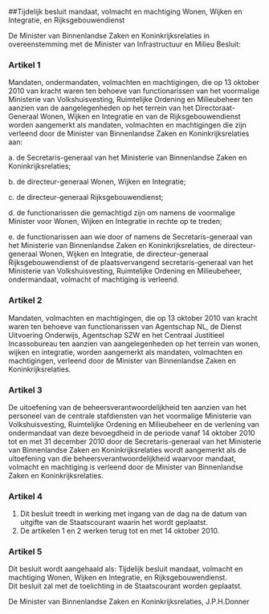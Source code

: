<meta http-equiv='Content-Type' content='text/html; charset=utf-8' />

##Tijdelijk besluit mandaat, volmacht en machtiging Wonen, Wijken en Integratie, en Rijksgebouwendienst

De Minister van Binnenlandse Zaken en Koninkrijksrelaties in overeenstemming met de Minister van Infrastructuur en Milieu  Besluit:    

### Artikel  1  

Mandaten, ondermandaten, volmachten en machtigingen, die op 13 oktober 2010 van kracht waren ten behoeve van functionarissen van het voormalige Ministerie van Volkshuisvesting, Ruimtelijke Ordening en Milieubeheer ten aanzien van de aangelegenheden op het terrein van het Directoraat-Generaal Wonen, Wijken en Integratie en van de Rijksgebouwendienst worden aangemerkt als mandaten, volmachten en machtigingen die zijn verleend door de Minister van Binnenlandse Zaken en Koninkrijksrelaties aan: 

a. de Secretaris-generaal van het Ministerie van Binnenlandse Zaken en Koninkrijksrelaties;  

b. de directeur-generaal Wonen, Wijken en Integratie;  

c. de directeur-generaal Rijksgebouwendienst;  

d. de functionarissen die gemachtigd zijn om namens de voormalige Minister voor Wonen, Wijken en Integratie in rechte op te treden;  

e. de functionarissen aan wie door of namens de Secretaris-generaal van het Ministerie van Binnenlandse Zaken en Koninkrijksrelaties, de directeur-generaal Wonen, Wijken en Integratie, de directeur-generaal Rijksgebouwendienst of de plaatsvervangend secretaris-generaal van het Ministerie van Volkshuisvesting, Ruimtelijke Ordening en Milieubeheer, ondermandaat, volmacht of machtiging is verleend.    

### Artikel  2  

Mandaten, volmachten en machtigingen, die op 13 oktober 2010 van kracht waren ten behoeve van functionarissen van Agentschap NL, de Dienst Uitvoering Onderwijs, Agentschap SZW en het Centraal Justitieel Incassobureau ten aanzien van aangelegenheden op het terrein van wonen, wijken en integratie, worden aangemerkt als mandaten, volmachten en machtigingen, verleend door de Minister van Binnenlandse Zaken en Koninkrijksrelaties.  

### Artikel  3  

De uitoefening van de beheersverantwoordelijkheid ten aanzien van het personeel van de centrale stafdiensten van het voormalige Ministerie van Volkshuisvesting, Ruimtelijke Ordening en Milieubeheer en de verlening van ondermandaat van deze bevoegdheid in de periode vanaf 14 oktober 2010 tot en met 31 december 2010 door de Secretaris-generaal van het Ministerie van Binnenlandse Zaken en Koninkrijksrelaties wordt aangemerkt als de uitoefening van die beheersverantwoordelijkheid waarvoor mandaat, volmacht en machtiging is verleend door de Minister van Binnenlandse Zaken en Koninkrijksrelaties.  

### Artikel  4  

1.  Dit besluit treedt in werking met ingang van de dag na de datum van uitgifte van de Staatscourant waarin het wordt geplaatst.   
2.  De artikelen 1 en 2 werken terug tot en met 14 oktober 2010.   

### Artikel  5  

Dit besluit wordt aangehaald als: Tijdelijk besluit mandaat, volmacht en machtiging Wonen, Wijken en Integratie, en Rijksgebouwendienst.  
Dit besluit zal met de toelichting in de Staatscourant worden geplaatst.  

De 
Minister van Binnenlandse Zaken en Koninkrijksrelaties,
J.P.H.Donner   

